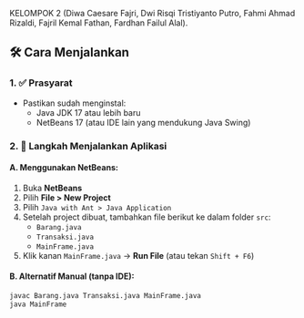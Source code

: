 KELOMPOK 2 
(Diwa Caesare Fajri, Dwi Risqi Tristiyanto Putro, Fahmi Ahmad 
Rizaldi, Fajril Kemal Fathan, Fardhan Failul Alal).

## 🛠️ Cara Menjalankan

### 1. ✅ Prasyarat

- Pastikan sudah menginstal:
  - Java JDK 17 atau lebih baru  
  - NetBeans 17 (atau IDE lain yang mendukung Java Swing)

### 2. 🚀 Langkah Menjalankan Aplikasi

#### A. Menggunakan NetBeans:

1. Buka **NetBeans**
2. Pilih **File > New Project**
3. Pilih `Java with Ant > Java Application`
4. Setelah project dibuat, tambahkan file berikut ke dalam folder `src`:
    - `Barang.java`
    - `Transaksi.java`
    - `MainFrame.java`
5. Klik kanan `MainFrame.java` → **Run File** (atau tekan `Shift + F6`)

#### B. Alternatif Manual (tanpa IDE):

```bash
javac Barang.java Transaksi.java MainFrame.java
java MainFrame
